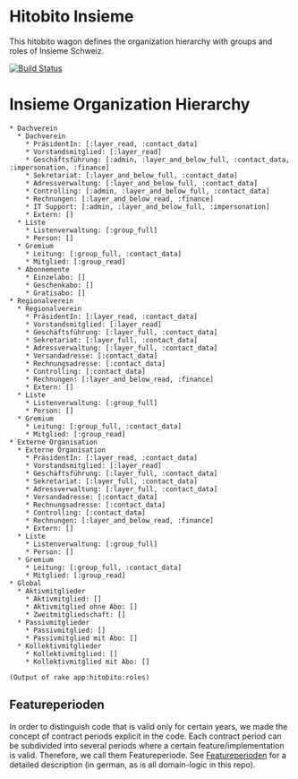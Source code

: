 # Hitobito Insieme


This hitobito wagon defines the organization hierarchy with groups and roles of Insieme Schweiz.

[![Build Status](https://github.com/hitobito/hitobito_insieme/actions/workflows/tests/badge.svg)](https://github.com/hitobito/hitobito_insieme/actions/workflows/tests.yml)

# Insieme Organization Hierarchy

    * Dachverein
      * Dachverein
        * PräsidentIn: [:layer_read, :contact_data]
        * Vorstandsmitglied: [:layer_read]
        * Geschäftsführung: [:admin, :layer_and_below_full, :contact_data, :impersonation, :finance]
        * Sekretariat: [:layer_and_below_full, :contact_data]
        * Adressverwaltung: [:layer_and_below_full, :contact_data]
        * Controlling: [:admin, :layer_and_below_full, :contact_data]
        * Rechnungen: [:layer_and_below_read, :finance]
        * IT Support: [:admin, :layer_and_below_full, :impersonation]
        * Extern: []
      * Liste
        * Listenverwaltung: [:group_full]
        * Person: []
      * Gremium
        * Leitung: [:group_full, :contact_data]
        * Mitglied: [:group_read]
      * Abonnemente
        * Einzelabo: []
        * Geschenkabo: []
        * Gratisabo: []
    * Regionalverein
      * Regionalverein
        * PräsidentIn: [:layer_read, :contact_data]
        * Vorstandsmitglied: [:layer_read]
        * Geschäftsführung: [:layer_full, :contact_data]
        * Sekretariat: [:layer_full, :contact_data]
        * Adressverwaltung: [:layer_full, :contact_data]
        * Versandadresse: [:contact_data]
        * Rechnungsadresse: [:contact_data]
        * Controlling: [:contact_data]
        * Rechnungen: [:layer_and_below_read, :finance]
        * Extern: []
      * Liste
        * Listenverwaltung: [:group_full]
        * Person: []
      * Gremium
        * Leitung: [:group_full, :contact_data]
        * Mitglied: [:group_read]
    * Externe Organisation
      * Externe Organisation
        * PräsidentIn: [:layer_read, :contact_data]
        * Vorstandsmitglied: [:layer_read]
        * Geschäftsführung: [:layer_full, :contact_data]
        * Sekretariat: [:layer_full, :contact_data]
        * Adressverwaltung: [:layer_full, :contact_data]
        * Versandadresse: [:contact_data]
        * Rechnungsadresse: [:contact_data]
        * Controlling: [:contact_data]
        * Rechnungen: [:layer_and_below_read, :finance]
        * Extern: []
      * Liste
        * Listenverwaltung: [:group_full]
        * Person: []
      * Gremium
        * Leitung: [:group_full, :contact_data]
        * Mitglied: [:group_read]
    * Global
      * Aktivmitglieder
        * Aktivmitglied: []
        * Aktivmitglied ohne Abo: []
        * Zweitmitgliedschaft: []
      * Passivmitglieder
        * Passivmitglied: []
        * Passivmitglied mit Abo: []
      * Kollektivmitglieder
        * Kollektivmitglied: []
        * Kollektivmitglied mit Abo: []

    (Output of rake app:hitobito:roles)

## Featureperioden

In order to distinguish code that is valid only for certain years, we made the concept of contract periods explicit in the code. Each contract period can be subdivided into several periods where a certain feature/implementation is valid. Therefore, we call them Featureperiode. See [Featureperioden](doc/FEATUREPERIODEN.md) for a detailed description (in german, as is all domain-logic in this repo).
